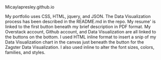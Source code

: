 Micaylapresley.github.io

My portfolio uses CSS, HTML, jquery, and JSON. 
The Data Visualization process has been described in the README.md in the repo.
My resume' is linked to the first button beneath my brief description in PDF format.
My Overstack account, Github account, and Data Visualization are all linked to the buttons on the bottom.
I used HTML inline format to insert a snip of my Data Visualization chart in the canvas just beneath the button for the Zagster Data Visualization.
I also used inline to alter the font sizes, colors, families, and styles. 